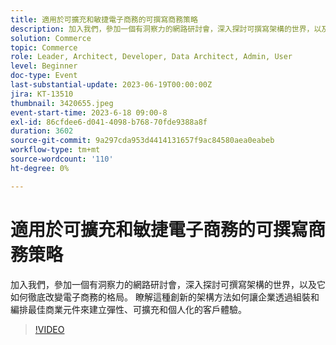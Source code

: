 ```yaml
---
title: 適用於可擴充和敏捷電子商務的可撰寫商務策略
description: 加入我們，參加一個有洞察力的網路研討會，深入探討可撰寫架構的世界，以及它如何徹底改變電子商務的格局。 瞭解這種創新的架構方法如何讓企業透過組裝和編排最佳商業元件來建立彈性、可擴充和個人化的客戶體驗。
solution: Commerce
topic: Commerce
role: Leader, Architect, Developer, Data Architect, Admin, User
level: Beginner
doc-type: Event
last-substantial-update: 2023-06-19T00:00:00Z
jira: KT-13510
thumbnail: 3420655.jpeg
event-start-time: 2023-6-18 09:00-8
exl-id: 86cfdee6-d041-4098-b768-70fde9388a8f
duration: 3602
source-git-commit: 9a297cda953d4414131657f9ac84580aea0eabeb
workflow-type: tm+mt
source-wordcount: '110'
ht-degree: 0%

---
```


# 適用於可擴充和敏捷電子商務的可撰寫商務策略

加入我們，參加一個有洞察力的網路研討會，深入探討可撰寫架構的世界，以及它如何徹底改變電子商務的格局。 瞭解這種創新的架構方法如何讓企業透過組裝和編排最佳商業元件來建立彈性、可擴充和個人化的客戶體驗。

>[!VIDEO](https://video.tv.adobe.com/v/3420655/?learn=on)
